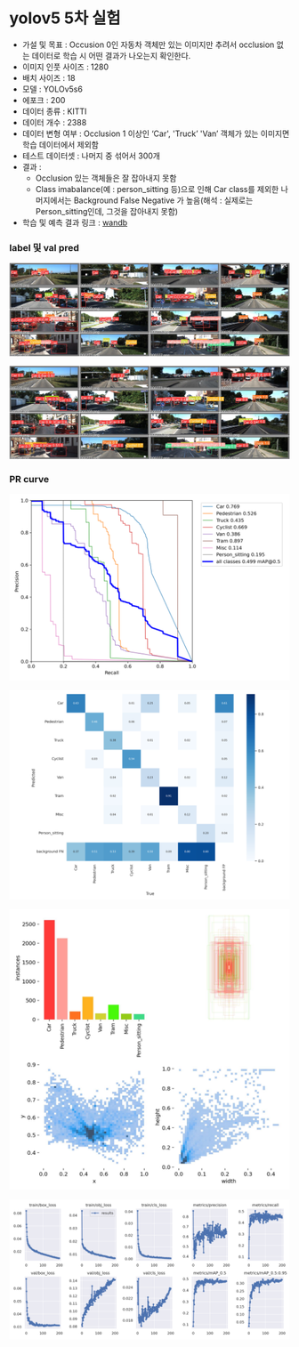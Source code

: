 # yolov5 5차 실험

- 가설 및 목표 : Occusion 0인 자동차 객체만 있는 이미지만 추려서 occlusion 없는 데이터로 학습 시 어떤 결과가 나오는지 확인한다.
- 이미지 인풋 사이즈 : 1280
- 배치 사이즈 : 18
- 모델 : YOLOv5s6
- 에포크 : 200
- 데이터 종류 : KITTI
- 데이터 개수 : 2388
- 데이터 변형 여부 : Occlusion 1 이상인 ‘Car', 'Truck’ 'Van’ 객체가 있는 이미지면 학습 데이터에서 제외함
- 테스트 데이터셋 : 나머지 중 섞어서 300개
- 결과 :
  - Occlusion 있는 객체들은 잘 잡아내지 못함
  - Class imabalance(예 : person_sitting 등)으로 인해 Car class를 제외한 나머지에서는 Background False Negative 가 높음(해석 : 실제로는 Person_sitting인데, 그것을 잡아내지 못함)
- 학습 및 예측 결과 링크 : [wandb](https://wandb.ai/yj_synstealer/YOLOv5/runs/36n8mz28?workspace=user-synstealer)

### label 및 val pred

![val_batch0_labels.jpg](./yolov5_5/val_batch0_labels.jpg)

![val_batch0_pred.jpg](./yolov5_5/val_batch0_pred.jpg)

### PR curve

![PR_curve.png](./yolov5_5/PR_curve.png)

![confusion_matrix.png](./yolov5_5/confusion_matrix.png)

![labels.jpg](./yolov5_5/labels.jpg)

![results.png](./yolov5_5/results.png)
